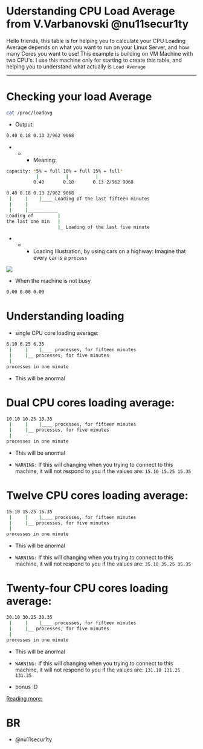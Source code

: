 # Uderstanding CPU Load Average from V.Varbanovski @nu11secur1ty

Hello friends, this table is for helping you to calculate your CPU Loading Average depends on what you want to run on your Linux Server, and how many Cores you want to use!
This example is building on VM Machine with two CPU's. I use this machine only for starting to create this table, and helping you to understand what actually is `Load Average`

---------------------------------------------------------------------------------------------------------------------------------------------------------------------

# Checking your load Average
```bash
cat /proc/loadavg 
```
- Output:
```bash
0.40 0.18 0.13 2/962 9068
```
- - - Meaning: 
```bash
capacity: *5% = full 10% = full 15% = full*
           |          |          |
          0.40       0.18       0.13 2/962 9068
```
```bash
0.40 0.18 0.13 2/962 9068
 |     |    |____ Loading of the last fifteen minutes
 |     |
 |     |___________
Loading of         |
the last one min   |
                   |_ Loading of the last five minute
```
- - - Loading Illustration, by using cars on a highway:
      Imagine that every car is a `process`

![](https://github.com/nu11secur1ty/Linux_Deployment_Administration_Hacks-Programing/blob/master/Load_Average/picture/understanding-load-averages.png)

- When the machine is not busy
```bash
0.00 0.00 0.00
```
# Understanding loading

- single CPU core loading average:
```bash
6.10 6.25 6.35
 |     |    |____ processes, for fifteen minutes
 |     |__ processes, for five minutes  
 |
processes in one minute
```
- This will be anormal

# Dual CPU cores loading average:
```bash
10.10 10.25 10.35
 |     |    |____ processes, for fifteen minutes
 |     |__ processes, for five minutes  
 |
processes in one minute
```
- This will be anormal

- `WARNING:` If this will changing when you trying to connect to this machine, it will not respond to you if 
             the values are: `15.10 15.25 15.35`
             
# Twelve CPU cores loading average:
```bash
15.10 15.25 15.35
 |     |    |____ processes, for fifteen minutes
 |     |__ processes, for five minutes  
 |
processes in one minute
```
- This will be anormal

- `WARNING:` If this will changing when you trying to connect to this machine, it will not respond to you if 
             the values are: `35.10 35.25 35.35`

# Twenty-four CPU cores loading average:
```bash
30.10 30.25 30.35
 |     |    |____ processes, for fifteen minutes
 |     |__ processes, for five minutes  
 |
processes in one minute
```
- This will be anormal
- `WARNING:` If this will changing when you trying to connect to this machine, it will not respond to you if 
             the values are: `131.10 131.25 131.35`

- bonus :D

[Reading more:](http://www.brendangregg.com/blog/2017-08-08/linux-load-averages.html)
# BR 
- @nu11secur1ty
